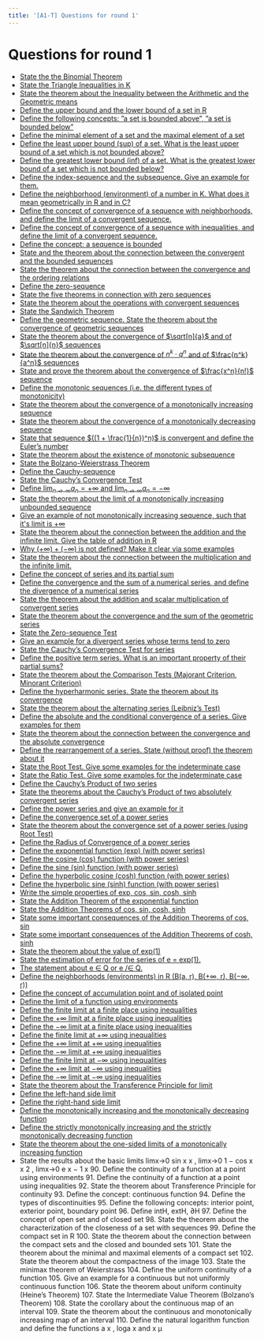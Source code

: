 ```yaml
---
title: '[A1-T] Questions for round 1'
---
```


# Questions for round 1

- [State the the Binomial Theorem]()
- [State the Triangle Inequalities in K](/materials/analysis-theory/inequalities#triangle-inequalities)
- [State the theorem about the Inequality between the Arithmetic and the Geometric means](/materials/analysis-theory/inequalities#inequality-of-arithmetic-and-geometric-means)
- [Define the upper bound and the lower bound of a set in R](/materials/analysis-theory/sets#definition)
- [Define the following concepts: ”a set is bounded above”, ”a set is bounded below”](/materials/analysis-theory/sets#set-boundedness)
- [Define the minimal element of a set and the maximal element of a set](/materials/analysis-theory/sets#minimal-and-maximal-elements-of-a-set)
- [Define the least upper bound (sup) of a set. What is the least upper bound of a set which is not bounded above?](/materials/analysis-theory/sets#supremum-and-infimum-of-a-set)
- [Define the greatest lower bound (inf) of a set. What is the greatest lower bound of a set which is not bounded below?](/materials/analysis-theory/sets#supremum-and-infimum-of-a-set)
- [Define the index-sequence and the subsequence. Give an example for them.](/materials/analysis-theory/sequences)
- [Define the neighborhood (environment) of a number in K. What does it mean geometrically in R and in C?](/materials/analysis-theory/sequences#neighborhood-environment)
- [Define the concept of convergence of a sequence with neighborhoods, and define the limit of a convergent sequence.](/materials/analysis-theory/sequences#convergence-of-a-sequence)
- [Define the concept of convergence of a sequence with inequalities, and define the limit of a convergent sequence.](/materials/analysis-theory/sequences#convergence-of-a-sequence)
- [Define the concept: a sequence is bounded](/materials/analysis-theory/sequences#boundedness-of-a-sequence)
- [State and the theorem about the connection between the convergent and the bounded sequences](/materials/analysis-theory/sequences#boundedness-of-a-sequence)
- [State the theorem about the connection between the convergence and the ordering relations](/materials/analysis-theory/sequences#convergency-and-ordering)
- [Define the zero-sequence](/materials/analysis-theory/sequences#zero-sequences)
- [State the five theorems in connection with zero sequences](/materials/analysis-theory/sequences#zero-sequences)
- [State the theorem about the operations with convergent sequences](/materials/analysis-theory/sequences#operations-with-convergent-sequences)
- [State the Sandwich Theorem](/materials/analysis-theory/sequences#sandwich-theorem)
- [Define the geometric sequence. State the theorem about the convergence of geometric sequences](/materials/analysis-theory/sequences#geometric-sequence)
- [State the theorem about the convergence of $\sqrt[n]{a}$ and of $\sqrt[n]{n}$ sequences](/materials/analysis-theory/sequences#other-important-convergent-sequences)
- [State the theorem about the convergence of $n^k \cdot q^n$ and of $\frac{n^k}{a^n}$ sequences](/materials/analysis-theory/sequences#other-important-convergent-sequences)
- [State and prove the theorem about the convergence of $\frac{x^n}{n!}$ sequence](/materials/analysis-theory/sequences#other-important-convergent-sequences)
- [Define the monotonic sequences (i.e. the different types of monotonicity)](/materials/analysis-theory/sequences#monotone-sequences)
- [State the theorem about the convergence of a monotonically increasing sequence](/materials/analysis-theory/sequences#monotone-sequences)
- [State the theorem about the convergence of a monotonically decreasing sequence](/materials/analysis-theory/sequences#monotone-sequences)
- [State that sequence $((1 + \frac{1}{n})^n)$ is convergent and define the Euler’s number](/materials/analysis-theory/sequences#euler-s-number)
- [State the theorem about the existence of monotonic subsequence](/materials/analysis-theory/sequences#theorem-monotone-subsequence)
- [State the Bolzano-Weierstrass Theorem](/materials/analysis-theory/sequences#bolzano-weierstrass-theorem)
- [Define the Cauchy-sequence](/materials/analysis-theory/sequences#cauchy-s-sequence)
- [State the Cauchy’s Convergence Test](/materials/analysis-theory/sequences#cauchy-s-sequence)
- [Define $\lim_{n \to \infty} a_n = +\infty$ and $\lim_{n \to \infty} a_n = -\infty$](/materials/analysis-theory/sequences#infinite-limits-of-real-number-sequences)
- [State the theorem about the limit of a monotonically increasing unbounded sequence](/materials/analysis-theory/sequences#theorem-limit-of-monotone-increasing-sequence)
- [Give an example of not monotonically increasing sequence, such that it's limit is $+\infty$](/materials/analysis-theory/sequences#example-of-non-monotone-sequence-with-infinite-limit)
- [State the theorem about the connection between the addition and the infinite limit. Give the table of addition in R](/materials/analysis-theory/sequences#the-table-of-addition-in)
- [Why $(+\infty) + (-\infty)$ is not defined? Make it clear via some examples](/materials/analysis-theory/sequences#the-table-of-addition-in)
- [State the theorem about the connection between the multiplication and the infinite limit.](/materials/analysis-theory/sequences#theorem-multiplication-1)
- [Define the concept of series and its partial sum](/materials/analysis-theory/series#numerical-series)
- [Define the convergence and the sum of a numerical series, and define the divergence of a numerical series](/materials/analysis-theory/series#numerical-series)
- [State the theorem about the addition and scalar multiplication of convergent series](/materials/analysis-theory/series#theorem-sum-of-two-convergent-series)
- [State the theorem about the convergence and the sum of the geometric series](/materials/analysis-theory/series#geometric-series)
- [State the Zero-sequence Test](/materials/analysis-theory/series#zero-sequence-test)
- [Give an example for a divergent series whose terms tend to zero]()
- [State the Cauchy’s Convergence Test for series]()
- [Define the positive term series. What is an important property of their partial sums?]()
- [State the theorem about the Comparison Tests (Majorant Criterion, Minorant Criterion)]()
- [Define the hyperharmonic series. State the theorem about its convergence]()
- [State the theorem about the alternating series (Leibniz’s Test)]()
- [Define the absolute and the conditional convergence of a series. Give examples for them]()
- [State the theorem about the connection between the convergence and the absolute convergence]()
- [Define the rearrangement of a series. State (without proof) the theorem about it]()
- [State the Root Test. Give some examples for the indeterminate case]()
- [State the Ratio Test. Give some examples for the indeterminate case]()
- [Define the Cauchy’s Product of two series]()
- [State the theorems about the Cauchy’s Product of two absolutely convergent series]()
- [Define the power series and give an example for it]()
- [Define the convergence set of a power series]()
- [State the theorem about the convergence set of a power series (using Root Test)]()
- [Define the Radius of Convergence of a power series]()
- [Define the exponential function (exp) (with power series)]()
- [Define the cosine (cos) function (with power series)]()
- [Define the sine (sin) function (with power series)]()
- [Define the hyperbolic cosine (cosh) function (with power series)]()
- [Define the hyperbolic sine (sinh) function (with power series)]()
- [Write the simple properties of exp, cos, sin, cosh, sinh]()
- [State the Addition Theorem of the exponential function]()
- [State the Addition Theorems of cos, sin, cosh, sinh]()
- [State some important consequences of the Addition Theorems of cos, sin]()
- [State some important consequences of the Addition Theorems of cosh, sinh]()
- [State the theorem about the value of exp(1)]()
- [State the estimation of error for the series of e = exp(1).]()
- [The statement about e ∈ Q or e /∈ Q.]()
- [Define the neighborhoods (environments) in R (B(a, r), B(+∞, r), B(−∞, r))]()
- [Define the concept of accumulation point and of isolated point]()
- [Define the limit of a function using environments]()
- [Define the finite limit at a finite place using inequalities]()
- [Define the +∞ limit at a finite place using inequalities]()
- [Define the −∞ limit at a finite place using inequalities]()
- [Define the finite limit at +∞ using inequalities]()
- [Define the +∞ limit at +∞ using inequalities]()
- [Define the −∞ limit at +∞ using inequalities]()
- [Define the finite limit at −∞ using inequalities]()
- [Define the +∞ limit at −∞ using inequalities]()
- [Define the −∞ limit at −∞ using inequalities]()
- [State the theorem about the Transference Principle for limit]()
- [Define the left-hand side limit]()
- [Define the right-hand side limit]()
- [Define the monotonically increasing and the monotonically decreasing function]()
- [Define the strictly monotonically increasing and the strictly monotonically decreasing function]()
- [State the theorem about the one-sided limits of a monotonically increasing function]()
- State the results about the basic limits limx→0
  sin x
  x
  , limx→0
  1 − cos x
  x
  2
  , limx→0
  e
  x − 1
  x 90. Define the continuity of a function at a point using environments 91. Define the continuity of a function at a point using inequalities 92. State the theorem about Transference Principle for continuity 93. Define the concept: continuous function 94. Define the types of discontinuities 95. Define the following concepts: interior point, exterior point, boundary point 96. Define intH, extH, ∂H 97. Define the concept of open set and of closed set 98. State the theorem about the characterization of the closeness of a set with sequences 99. Define the compact set in R 100. State the theorem about the connection between the compact sets and the closed and
  bounded sets 101. State the theorem about the minimal and maximal elements of a compact set 102. State the theorem about the compactness of the image 103. State the minimax theorem of Weierstrass 104. Define the uniform continuity of a function 105. Give an example for a continuous but not uniformly continuous function 106. State the theorem about uniform continuity (Heine’s Theorem) 107. State the Intermediate Value Theorem (Bolzano’s Theorem) 108. State the corollary about the continuous map of an interval 109. State the theorem about the continuous and monotonically increasing map of an interval 110. Define the natural logarithm function and define the functions a
  x
  , loga x and x
  µ
